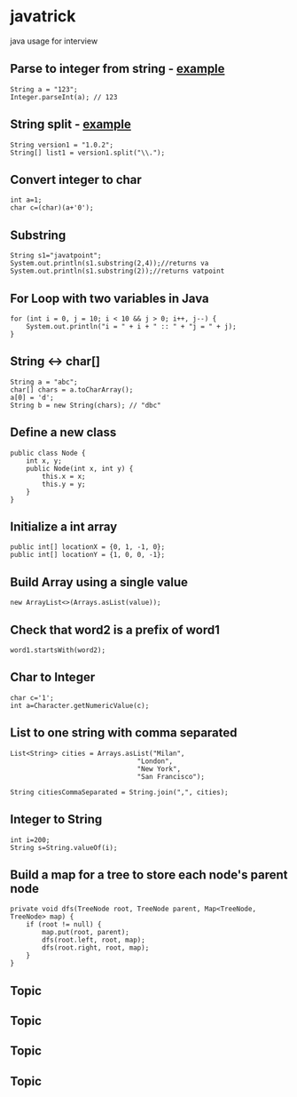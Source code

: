 # javatrick
java usage for interview

## Parse to integer from string - [example](https://leetcode.com/problems/compare-version-numbers/)
    String a = "123";
    Integer.parseInt(a); // 123


## String split - [example](https://leetcode.com/problems/compare-version-numbers/)
    String version1 = "1.0.2";
    String[] list1 = version1.split("\\.");



## Convert integer to char
    int a=1;    
    char c=(char)(a+'0'); 

## Substring
    String s1="javatpoint";  
    System.out.println(s1.substring(2,4));//returns va  
    System.out.println(s1.substring(2));//returns vatpoint 

## For Loop with two variables in Java
    for (int i = 0, j = 10; i < 10 && j > 0; i++, j--) {
        System.out.println("i = " + i + " :: " + "j = " + j);
    }

## String <-> char[]
    String a = "abc";
    char[] chars = a.toCharArray();
    a[0] = 'd';
    String b = new String(chars); // "dbc"

## Define a new class
    public class Node {
        int x, y;
        public Node(int x, int y) {
            this.x = x;
            this.y = y;
        }
    }

## Initialize a int array
    public int[] locationX = {0, 1, -1, 0};
    public int[] locationY = {1, 0, 0, -1};

## Build Array using a single value
    new ArrayList<>(Arrays.asList(value));

## Check that word2 is a prefix of word1
    word1.startsWith(word2);

## Char to Integer
    char c='1';  
    int a=Character.getNumericValue(c); 

## List to one string with comma separated
    List<String> cities = Arrays.asList("Milan",
                                    "London",
                                    "New York",
                                    "San Francisco");

    String citiesCommaSeparated = String.join(",", cities);

## Integer to String
    int i=200;  
    String s=String.valueOf(i);  

## Build a map for a tree to store each node's parent node
    private void dfs(TreeNode root, TreeNode parent, Map<TreeNode, TreeNode> map) {
        if (root != null) {
            map.put(root, parent);
            dfs(root.left, root, map);
            dfs(root.right, root, map);
        }
    }

## Topic

## Topic

## Topic

## Topic
